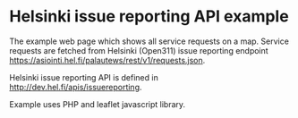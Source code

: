Helsinki issue reporting API example
=============

The example web page which shows all service requests on a map. Service requests are fetched from Helsinki (Open311) issue reporting endpoint https://asiointi.hel.fi/palautews/rest/v1/requests.json. 

Helsinki issue reporting API is defined in http://dev.hel.fi/apis/issuereporting.

Example uses PHP and leaflet javascript library.  
